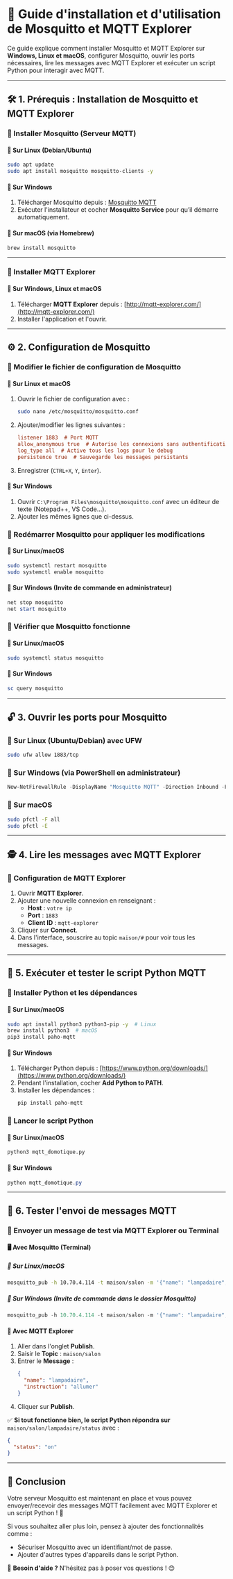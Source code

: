 # 📌 Guide d'installation et d'utilisation de Mosquitto et MQTT Explorer

Ce guide explique comment installer Mosquitto et MQTT Explorer sur **Windows, Linux et macOS**, configurer Mosquitto, ouvrir les ports nécessaires, lire les messages avec MQTT Explorer et exécuter un script Python pour interagir avec MQTT.

---

## 🛠️ 1. Prérequis : Installation de Mosquitto et MQTT Explorer

### 📌 Installer Mosquitto (Serveur MQTT)
#### 🔹 Sur **Linux (Debian/Ubuntu)**
```bash
sudo apt update
sudo apt install mosquitto mosquitto-clients -y
```

#### 🔹 Sur **Windows**
1. Télécharger Mosquitto depuis : [Mosquitto MQTT](https://mosquitto.org/download/)
2. Exécuter l'installateur et cocher **Mosquitto Service** pour qu’il démarre automatiquement.

#### 🔹 Sur **macOS** (via Homebrew)
```bash
brew install mosquitto
```

---

### 📌 Installer MQTT Explorer
#### 🔹 Sur **Windows, Linux et macOS**
1. Télécharger **MQTT Explorer** depuis : [http://mqtt-explorer.com/](http://mqtt-explorer.com/)
2. Installer l'application et l'ouvrir.

---

## ⚙️ 2. Configuration de Mosquitto

### 📌 Modifier le fichier de configuration de Mosquitto
#### 🔹 Sur **Linux et macOS**
1. Ouvrir le fichier de configuration avec :
   ```bash
   sudo nano /etc/mosquitto/mosquitto.conf
   ```
2. Ajouter/modifier les lignes suivantes :
   ```ini
   listener 1883  # Port MQTT
   allow_anonymous true  # Autorise les connexions sans authentification
   log_type all  # Active tous les logs pour le debug
   persistence true  # Sauvegarde les messages persistants
   ```
3. Enregistrer (`CTRL+X`, `Y`, `Enter`).

#### 🔹 Sur **Windows**
1. Ouvrir `C:\Program Files\mosquitto\mosquitto.conf` avec un éditeur de texte (Notepad++, VS Code…).
2. Ajouter les mêmes lignes que ci-dessus.

### 📌 Redémarrer Mosquitto pour appliquer les modifications
#### 🔹 Sur **Linux/macOS**
```bash
sudo systemctl restart mosquitto
sudo systemctl enable mosquitto
```
#### 🔹 Sur **Windows** (Invite de commande en administrateur)
```powershell
net stop mosquitto
net start mosquitto
```

### 📌 Vérifier que Mosquitto fonctionne
#### 🔹 Sur **Linux/macOS**
```bash
sudo systemctl status mosquitto
```
#### 🔹 Sur **Windows**
```powershell
sc query mosquitto
```

---

## 🔓 3. Ouvrir les ports pour Mosquitto

### 📌 Sur **Linux (Ubuntu/Debian) avec UFW**
```bash
sudo ufw allow 1883/tcp
```

### 📌 Sur **Windows** (via PowerShell en administrateur)
```powershell
New-NetFirewallRule -DisplayName "Mosquitto MQTT" -Direction Inbound -Protocol TCP -LocalPort 1883 -Action Allow
```

### 📌 Sur **macOS**
```bash
sudo pfctl -F all
sudo pfctl -E
```

---

## 🕵️ 4. Lire les messages avec MQTT Explorer

### 📌 Configuration de MQTT Explorer
1. Ouvrir **MQTT Explorer**.
2. Ajouter une nouvelle connexion en renseignant :
   - **Host** : `votre ip`
   - **Port** : `1883`
   - **Client ID** : `mqtt-explorer`
3. Cliquer sur **Connect**.
4. Dans l'interface, souscrire au topic `maison/#` pour voir tous les messages.

---

## 🐍 5. Exécuter et tester le script Python MQTT

### 📌 Installer Python et les dépendances
#### 🔹 Sur **Linux/macOS**
```bash
sudo apt install python3 python3-pip -y  # Linux
brew install python3  # macOS
pip3 install paho-mqtt
```

#### 🔹 Sur **Windows**
1. Télécharger Python depuis : [https://www.python.org/downloads/](https://www.python.org/downloads/)
2. Pendant l'installation, cocher **Add Python to PATH**.
3. Installer les dépendances :
   ```powershell
   pip install paho-mqtt
   ```

### 📌 Lancer le script Python
#### 🔹 Sur **Linux/macOS**
```bash
python3 mqtt_domotique.py
```

#### 🔹 Sur **Windows**
```powershell
python mqtt_domotique.py
```

---

## 🎯 6. Tester l'envoi de messages MQTT

### 📌 Envoyer un message de test via MQTT Explorer ou Terminal

#### 🖥️ **Avec Mosquitto (Terminal)**
##### 🔹 Sur **Linux/macOS**
```bash
mosquitto_pub -h 10.70.4.114 -t maison/salon -m '{"name": "lampadaire", "instruction": "allumer"}'
```
##### 🔹 Sur **Windows** (Invite de commande dans le dossier Mosquitto)
```powershell
mosquitto_pub -h 10.70.4.114 -t maison/salon -m '{"name": "lampadaire", "instruction": "allumer"}'
```

#### 📡 **Avec MQTT Explorer**
1. Aller dans l'onglet **Publish**.
2. Saisir le **Topic** : `maison/salon`
3. Entrer le **Message** :
   ```json
   {
     "name": "lampadaire",
     "instruction": "allumer"
   }
   ```
4. Cliquer sur **Publish**.

✅ **Si tout fonctionne bien, le script Python répondra sur** `maison/salon/lampadaire/status` avec :
```json
{
  "status": "on"
}
```

---

## 🚀 Conclusion
Votre serveur Mosquitto est maintenant en place et vous pouvez envoyer/recevoir des messages MQTT facilement avec MQTT Explorer et un script Python ! 🎉

Si vous souhaitez aller plus loin, pensez à ajouter des fonctionnalités comme :
- Sécuriser Mosquitto avec un identifiant/mot de passe.
- Ajouter d'autres types d'appareils dans le script Python.

📩 **Besoin d'aide ?** N'hésitez pas à poser vos questions ! 😊

